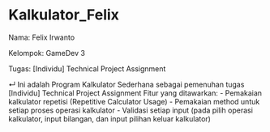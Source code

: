 # Kalkulator_Felix
 <p>Nama: Felix Irwanto</p>
 <p>Kelompok: GameDev 3</p>
 <p>Tugas: [Individu] Technical Project Assignment</p>
 &crarr;
 Ini adalah Program Kalkulator Sederhana sebagai pemenuhan tugas [Individu] Technical Project Assignment
 Fitur yang ditawarkan:
 - Pemakaian kalkulator repetisi (Repetitive Calculator Usage)
 - Pemakaian method untuk setiap proses operasi kalkulator
 - Validasi setiap input (pada pilih operasi kalkulator, input bilangan, dan input pilihan keluar kalkulator)
